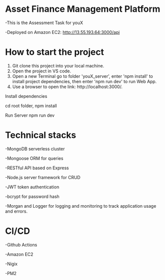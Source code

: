 # Asset Finance Management Platform
  -This is the Assessment Task for youX
  
  -Deployed on Amazon EC2: http://13.55.193.64:3000/api

# How to start the project

1. Git clone this project into your local machine.
2. Open the project in VS code.
3. Open a new Terminal go to folder 'youX_server', enter 'npm install' to install project dependencies, then enter 'npm run dev' to run Web App.
4. Use a browser to open the link: http://localhost:3000/.

Install dependencies

cd root folder,
npm install


Run Server
npm run dev

# Technical stacks
-MongoDB serverless cluster

-Mongoose ORM for queries

-RESTful API based on Express

-Node.js server framework for CRUD

-JWT token authentication

-bcrypt for password hash

-Morgan and Logger for logging and monitoring to track application usage and errors.


# CI/CD
-Github Actions

-Amazon EC2

-Nigix

-PM2
